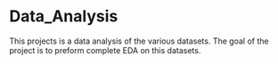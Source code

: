 # Data_Analysis
This projects is a data analysis of the various datasets. The goal of the project is to preform complete EDA on this datasets.
